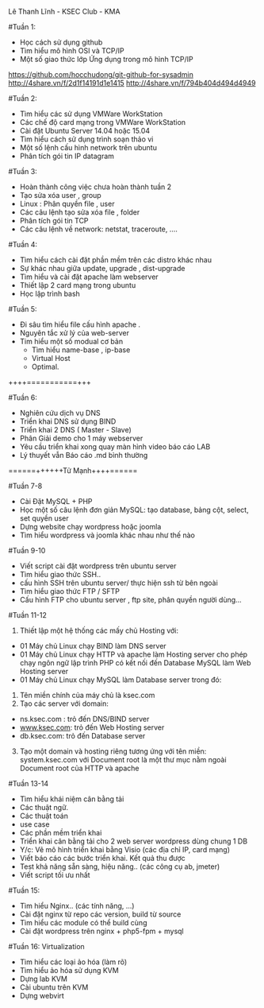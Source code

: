 Lê Thanh Lĩnh - KSEC Club - KMA

#Tuần 1: 
- Học cách sử dụng github
- Tìm hiểu mô hình OSI và TCP/IP
- Một số giao thức lớp Ứng dụng trong mô hình TCP/IP

https://github.com/hocchudong/git-github-for-sysadmin
http://4share.vn/f/2d1f14191d1e1415
http://4share.vn/f/794b404d494d4949

#Tuần 2:
- Tìm hiểu các sử dụng VMWare WorkStation
- Các chế độ card mạng trong VMWare WorkStation
- Cài đặt Ubuntu Server 14.04 hoặc 15.04
- Tìm hiểu cách sử dụng trình soạn thảo vi
- Một số lệnh cấu hình network trên ubuntu
- Phân tích gói tin IP datagram

#Tuần 3:
- Hoàn thành công việc chưa hoàn thành tuần 2
- Tạo sửa xóa user , group
- Linux : Phân quyền file , user
- Các câu lệnh tạo sửa xóa file , folder
- Phân tích gói tin TCP
- Các câu lệnh về network: netstat, traceroute, ....

#Tuần 4:
- Tìm hiểu cách cài đặt phần mềm trên các distro khác nhau
- Sự khác nhau giữa update, upgrade , dist-upgrade
- Tìm hiểu và cài đặt apache làm webserver
- Thiết lập 2 card mạng trong ubuntu
- Học lập trình bash

#Tuần 5:
- Đi sâu tìm hiểu file cấu hình apache .
- Nguyên tắc xử lý của web-server 
- Tim hiểu một số modual cơ bản 
	- Tìm hiểu name-base , ip-base 
	- Virtual Host 
	- Optimal. 

++++=====<TuManh>======+++

#Tuần 6:
- Nghiên cứu dịch vụ DNS
- Triển khai DNS sử dụng BIND
- Triển khai 2 DNS ( Master - Slave)
- Phân Giải demo cho 1 máy webserver 
- Yêu cầu triển khai xong quay màn hình video báo cáo LAB 
- Lý thuyết vẫn Báo cáo .md bình thường 

======++++++Tử Mạnh++++======

#Tuần 7-8
- Cài Đặt MySQL + PHP
- Học một số câu lệnh đơn giản MySQL: tạo database, bảng cột, select, set quyền user 
- Dựng website chạy wordpress hoặc joomla
- Tìm hiểu wordpress và joomla khác nhau như thế nào

#Tuần 9-10
- Viết script cài đặt wordpress trên ubuntu server 
- Tìm hiểu giao thức SSH.. 
- cấu hình SSH trên ubuntu server/ thực hiện ssh từ bên ngoài
- Tìm hiểu giao thức FTP / SFTP
- Cấu hình FTP cho ubuntu server , ftp site, phân quyền người dùng...

#Tuần 11-12
1. Thiết lập một hệ thống các mấy chủ Hosting với:
- 01 Máy chủ Linux chạy BIND làm DNS server
- 01 Máy chủ Linux chạy HTTP và apache làm Hosting server cho phép chạy ngôn ngữ lập trình PHP có kết nối đến Database MySQL làm Web Hosting server  
- 01 Máy chủ Linux chạy MySQL làm Database server 
trong đó:
1. Tên miền chính của máy chủ là ksec.com
2. Tạo các server với domain:
- ns.ksec.com : trỏ đến DNS/BIND server
- www.ksec.com: trỏ đến Web Hosting server
- db.ksec.com: trỏ đến Database server 
 
3. Tạo một domain và hosting riêng  tương ứng với tên miền: 
system.ksec.com với Document root là một thư mục nằm ngoài Document root của HTTP và apache

#Tuần 13-14
- Tìm hiểu khái niệm cân bằng tải
- Các thuật ngữ.
- Các thuật toán
- use case
- Các phần mềm triển khai
- Triển khai cân bằng tải cho 2 web server wordpress dùng chung 1 DB
- Y/c: Vẽ mô hình triển khai bằng Visio (các địa chỉ IP, card mạng)
- Viết báo cáo các bước triển khai. Kết quả thu được 
- Test khả năng sẵn sàng, hiệu năng.. (các công cụ ab, jmeter)
- Viết script tối ưu nhất

#Tuần 15:
- Tìm hiểu Nginx.. (các tính năng, ...)
- Cài đặt nginx từ repo các version, build từ source
- Tìm hiểu các module có thể build cùng
- Cài đặt wordpress trên nginx + php5-fpm + mysql

#Tuần 16:
Virtualization
- Tìm hiểu các loại ảo hóa (làm rõ)
- Tìm hiểu ảo hóa sử dụng KVM
- Dựng lab KVM 
- Cài ubuntu trên KVM
- Dựng webvirt


